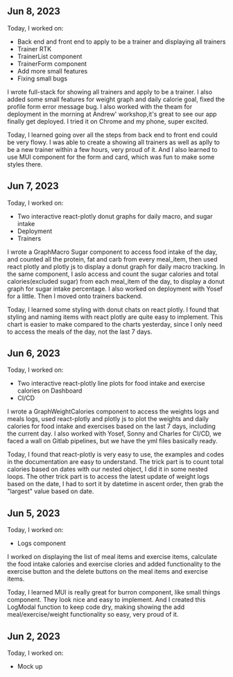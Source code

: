 ## Jun 8, 2023
Today, I worked on:
* Back end and front end to apply to be a trainer and displaying all trainers
* Trainer RTK
* TrainerList component
* TrainerForm component
* Add more small features
* Fixing small bugs

I wrote full-stack for showing all trainers and apply to be a trainer. I also added some small features for weight graph and daily calorie goal, fixed the profile form error message bug. I also worked with the theam for deployment in the morning at Andrew' workshop,it's great to see our app finally get deployed. I tried it on Chrome and my phone, super excited.

Today, I learned going over all the steps from back end to front end could be very flowy. I was able to create a showing all trainers as well as aplly to be a new trainer within a few hours, very proud of it. And I also learned to use MUI component for the form and card, which was fun to make some styles there.

## Jun 7, 2023

Today, I worked on:
* Two interactive react-plotly donut graphs for daily macro, and sugar intake
* Deployment
* Trainers

I wrote a GraphMacro Sugar component to access food intake of the day, and counted all the protein, fat and carb from every meal_item, then used react plotly and plotly js to display a donut graph for daily macro tracking. In the same component, I aslo access and count the sugar calories and total calories(excluded sugar) from each meal_item of the day, to display a donut graph for sugar intake percentage. I also worked on deployment with Yosef for a little. Then I moved onto trainers backend.

Today, I learned some styling with donut chats on react plotly. I found that styling and naming items with react plotly are quite easy to implement. This chart is easier to make compared to the charts yesterday, since I only need to access the meals of the day, not the last 7 days.

## Jun 6, 2023

Today, I worked on:

* Two interactive react-plotly line plots for food intake and exercise calories on Dashboard
* CI/CD

I wrote a GraphWeightCalories component to access the weights logs and meals logs, used react-plotly and plotly js to plot the weights and daily calories for food intake and exercises based on the last 7 days, including the current day. I also worked with Yosef, Sonny and Charles for CI/CD, we faced a wall on Gitlab pipelines, but we have the yml files basically ready.

Today, I found that react-plotly is very easy to use, the examples and codes in the documentation are easy to understand. The trick part is to count total calories based on dates with our nested object, I did it in some nested loops. The other trick part is to access the latest update of weight logs based on the date, I had to sort it by datetime in ascent order, then grab the "largest" value based on date.

## Jun 5, 2023

Today, I worked on:

* Logs component

I worked on displaying the list of meal items and exercise items, calculate the food intake calories and exercise clories and added functionality to the exercise button and the delete buttons on the meal items and exercise items.

Today, I learned MUI is really great for burron component, like small things component. They look nice and easy to implement. And I created this LogModal function to keep code dry, making showing the add meal/exercise/weight functionality so easy, very proud of it.

## Jun 2, 2023

Today, I worked on:

* Mock up
